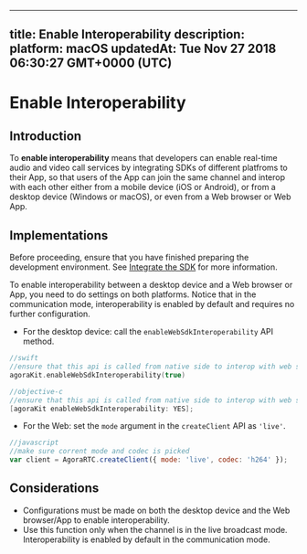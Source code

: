 
---
title: Enable Interoperability 
description: 
platform: macOS
updatedAt: Tue Nov 27 2018 06:30:27 GMT+0000 (UTC)
---
# Enable Interoperability 
## Introduction

To **enable interoperability** means that developers can enable real-time audio and video call services by integrating SDKs of different platfroms to their App, so that users of the App can join the same channel and interop with each other either from a mobile device (iOS  or Android), or from a desktop device (Windows or macOS), or even from a Web browser or Web App.

## Implementations

Before proceeding, ensure that you have finished preparing the development environment. See [Integrate the SDK](../../en/Interactive%20Broadcast/mac_video.md) for more information.

To enable interoperability between a desktop device and a Web browser or App, you need to do settings on both platforms. Notice that in the communication mode, interoperability is enabled by default and requires no further configuration.

* For the desktop device:  call the `enableWebSdkInteroperability` API method.

```swift
//swift
//ensure that this api is called from native side to interop with web sdk
agoraKit.enableWebSdkInteroperability(true)
```

```objective-c
//objective-c
//ensure that this api is called from native side to interop with web sdk
[agoraKit enableWebSdkInteroperability: YES];
```

*  For the Web: set the `mode` argument in the `createClient` API as `'live'`.

```javascript
//javascript
//make sure corrent mode and codec is picked
var client = AgoraRTC.createClient({ mode: 'live', codec: 'h264' });
```

## Considerations

* Configurations must be made on both the desktop device and the Web browser/App to enable interoperability.
* Use this function only when the channel is in the live broadcast mode. Interoperability is enabled by default in the communication mode.
